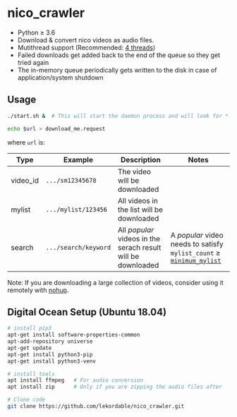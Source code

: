 # nico_crawler

- Python ≥ 3.6
- Download & convert nico videos as audio files.
- Mutithread support (Recommended: [4 threads](config.json))
- Failed downloads get added back to the end of the queue so they get tried again
- The in-memory queue periodically gets written to the disk in case of application/system shutdown

## Usage

```bash
./start.sh &  # This will start the daemon process and will look for *.request files

echo $url > download_me.request
```

where `url` is:

|Type|Example|Description|Notes|
|---|---|---|---|
|video_id|`.../sm12345678`|The video will be downloaded|
|mylist|`.../mylist/123456`|All videos in the list will be downloaded|
|search|`.../search/keyword`|All _popular_ videos in the serach result will be downloaded| A _popular_ video needs to satisfy `mylist_count` ≥ [`minimum_mylist`](config.json)|

Note: If you are downloading a large collection of videos, consider using it remotely with [nohup](https://linux.die.net/man/1/nohup).

## Digital Ocean Setup (Ubuntu 18.04)

```bash
# install pip3
apt-get install software-properties-common
apt-add-repository universe
apt-get update
apt-get install python3-pip
apt-get install python3-venv

# install tools
apt install ffmpeg   # For audio conversion
apt install zip      # Only if you are zipping the audio files after

# Clone code
git clone https://github.com/lekordable/nico_crawler.git
```
